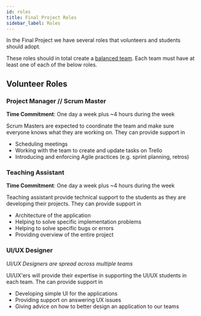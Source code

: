 ```yaml
---
id: roles
title: Final Project Roles
sidebar_label: Roles
---
```


In the Final Project we have several roles that volunteers and students should adopt.

These roles should in total create a [balanced team](https://www.youtube.com/watch?v=Z_Q4Q8rCVpU). Each team must have at least one of each of the below roles.

## Volunteer Roles

### Project Manager // Scrum Master

**Time Commitment**: One day a week plus ~4 hours during the week

Scrum Masters are expected to coordinate the team and make sure everyone knows what they are working on. They can provide support in

- Scheduling meetings
- Working with the team to create and update tasks on Trello
- Introducing and enforcing Agile practices (e.g. sprint planning, retros)

### Teaching Assistant

**Time Commitment**: One day a week plus ~4 hours during the week

Teaching assistant provide technical support to the students as they are developing their projects. They can provide support in

- Architecture of the application
- Helping to solve specific implementation problems
- Helping to solve specific bugs or errors
- Providing overview of the entire project

### UI/UX Designer

_UI/UX Designers are spread across multiple teams_

UI/UX'ers will provide their expertise in supporting the UI/UX students in each team. The can provide support in

- Developing simple UI for the applications
- Providing support on answering UX issues
- Giving advice on how to better design an application to our teams
